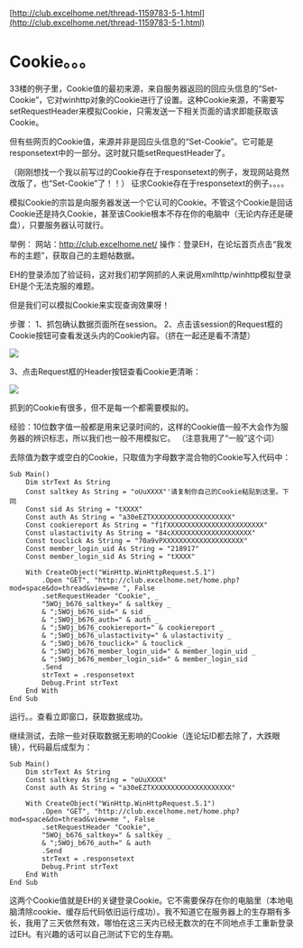 [http://club.excelhome.net/thread-1159783-5-1.html](http://club.excelhome.net/thread-1159783-5-1.html)

# Cookie。。。 #

33楼的例子里，Cookie值的最初来源，来自服务器返回的回应头信息的“Set-Cookie”，它对winhttp对象的Cookie进行了设置。这种Cookie来源，不需要写setRequestHeader来模拟Cookie，只需发送一下相关页面的请求即能获取该Cookie。

但有些网页的Cookie值，来源并非是回应头信息的“Set-Cookie”。它可能是responsetext中的一部分。这时就只能setRequestHeader了。

（刚刚想找一个我以前写过的Cookie存在于responsetext的例子，发现网站竟然改版了，也“Set-Cookie”了！！）
征求Cookie存在于responsetext的例子。。。。

模拟Cookie的宗旨是向服务器发送一个它认可的Cookie。不管这个Cookie是回话Cookie还是持久Cookie，甚至该Cookie根本不存在你的电脑中（无论内存还是硬盘），只要服务器认可就行。

举例：
网站：http://club.excelhome.net/
操作：登录EH，在论坛首页点击“我发布的主题”，获取自己的主题帖数据。

EH的登录添加了验证码，这对我们初学网抓的人来说用xmlhttp/winhttp模拟登录EH是个无法克服的难题。

但是我们可以模拟Cookie来实现查询效果呀！

步骤：
1、抓包确认数据页面所在session。
2、点击该session的Request框的Cookie按钮可查看发送头内的Cookie内容。（挤在一起还是看不清楚）

![](http://files.c.excelhome.net/forum/201410/22/110759j4i4a5ko7vwvaxoz.png)

3、点击Request框的Header按钮查看Cookie更清晰：

![](http://files.c.excelhome.net/forum/201410/22/1108003u5khmxdnujk5ud5.png)

抓到的Cookie有很多，但不是每一个都需要模拟的。

经验：10位数字值一般都是用来记录时间的，这样的Cookie值一般不大会作为服务器的辨识标志，所以我们也一般不用模拟它。 （注意我用了“一般”这个词）

去除值为数字或空白的Cookie，只取值为字母数字混合物的Cookie写入代码中：

	Sub Main()
	    Dim strText As String
	    Const saltkey As String = "oUuXXXX"'请复制你自己的Cookie粘贴到这里。下同
	    Const sid As String = "tXXXX"
	    Const auth As String = "a30eEZTXXXXXXXXXXXXXXXXXXXX"
	    Const cookiereport As String = "f1fXXXXXXXXXXXXXXXXXXXXXXXX"
	    Const ulastactivity As String = "84cXXXXXXXXXXXXXXXXXXXX"
	    Const touclick As String = "70a9vPXXXXXXXXXXXXXXXXXXXX"
	    Const member_login_uid As String = "218917"
	    Const member_login_sid As String = "tXXXX"
	    
	    With CreateObject("WinHttp.WinHttpRequest.5.1")
	        .Open "GET", "http://club.excelhome.net/home.php?mod=space&do=thread&view=me ", False
	        .setRequestHeader "Cookie", _
	        "5WOj_b676_saltkey=" & saltkey _
	        & ";5WOj_b676_sid=" & sid _
	        & ";5WOj_b676_auth=" & auth _
	        & ";5WOj_b676_cookiereport=" & cookiereport _
	        & ";5WOj_b676_ulastactivity=" & ulastactivity _
	        & ";5WOj_b676_touclick=" & touclick _
	        & ";5WOj_b676_member_login_uid=" & member_login_uid _
	        & ";5WOj_b676_member_login_sid=" & member_login_sid
	        .Send
	        strText = .responsetext
	        Debug.Print strText
	    End With
	End Sub

运行。。查看立即窗口，获取数据成功。

继续测试，去除一些对获取数据无影响的Cookie（连论坛ID都去除了，大跌眼镜），代码最后成型为：
	
	Sub Main()
	    Dim strText As String
	    Const saltkey As String = "oUuXXXX"
	    Const auth As String = "a30eEZTXXXXXXXXXXXXXXXXXXXX"
	    
	    With CreateObject("WinHttp.WinHttpRequest.5.1")
	        .Open "GET", "http://club.excelhome.net/home.php?mod=space&do=thread&view=me ", False
	        .setRequestHeader "Cookie", _
	        "5WOj_b676_saltkey=" & saltkey _
	        & ";5WOj_b676_auth=" & auth
	        .Send
	        strText = .responsetext
	        Debug.Print strText
	    End With
	End Sub

这两个Cookie值就是EH的关键登录Cookie。它不需要保存在你的电脑里（本地电脑清除cookie、缓存后代码依旧运行成功）。我不知道它在服务器上的生存期有多长，我用了三天依然有效，哪怕在这三天内已经无数次的在不同地点手工重新登录过EH。有兴趣的话可以自己测试下它的生存期。
